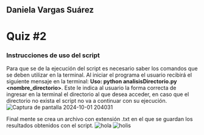 ## Daniela Vargas Suárez
# Quiz #2 
### Instrucciones de uso del script 
Para que se de la ejecución del script es necesario saber los comandos que se deben utilizar en la terminal. 
Al iniciar el programa el usuario recibirá el siguiente mensaje en la terminal: **Uso: python analisisDirectorio.py <nombre_directorio>**. Este le indica al usuario la forma correcta de ingresar en la terminal el directorio al que desea acceder, en caso que el directorio no exista el script no va a continuar con su ejecución. 
![Captura de pantalla 2024-10-01 204031](https://github.com/user-attachments/assets/061c4e92-b14e-4f76-9c37-115819b7c78a)

Final mente se crea un archivo con extensión .txt en el que se guardan los resultados obtenidos con el script. 
![hola](https://github.com/user-attachments/assets/cb99a237-ac7c-46c1-a989-8c9fca236618)
![holis](https://github.com/user-attachments/assets/164acca4-a3f8-4007-8236-3b4739e932b8)



